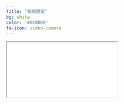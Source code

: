 ```yaml
---
title: "视频预览"
bg: white
color: '#0C0D69'
fa-icon: video-camera
---
```


<div class="icontain"><iframe src="//www.youtube.com/embed/GkNGlsMnStE" allowfullscreen></iframe></div>

